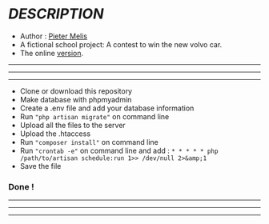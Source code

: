 # *DESCRIPTION*
- Author : [Pieter Melis ](https://github.com/PieterMelis "Title")
- A fictional school project: A contest to win the new volvo car.
- The online [version][id]. 

___
___
___

- Clone or download this repository
- Make database with phpmyadmin
- Create a .env file and add your database information
- Run `` "php artisan migrate" `` on command line
- Upload all the files to the server
- Upload the .htaccess 
- Run `` "composer install" `` on command line
- Run `` "crontab -e" `` on command line and add : ``* * * * * php /path/to/artisan schedule:run 1>> /dev/null 2>&amp;1 ``
- Save the file

### Done !

___
___
___


[id]: https://volvo.pietermelis.be/  "Title"
